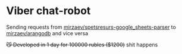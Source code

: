 # Viber chat-robot

Sending requests from [mirzaev/spetsresurs-google_sheets-parser](https://git.mirzaev.sexy/mirzaev/spetsresurs-google_sheets-parser) to [mirzaev/arangodb](https://git.mirzaev.sexy/mirzaev/arangodb) and vice versa

~~😼 Developed in 1 day for 100000 rubles ($1200)~~ shit happens

